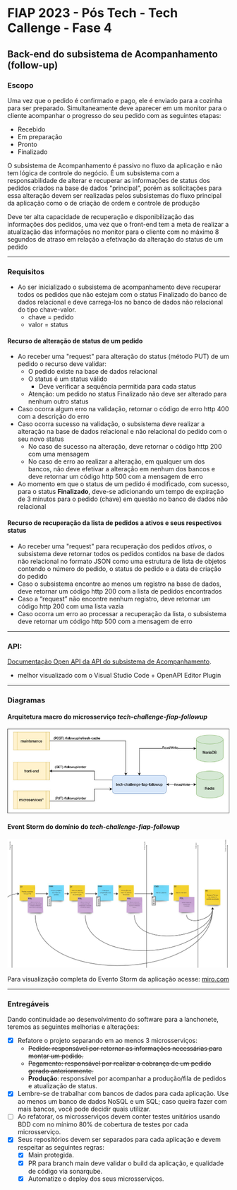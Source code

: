 # FIAP 2023 - Pós Tech - Tech Callenge - Fase 4

## Back-end do subsistema de Acompanhamento (follow-up)

### Escopo
Uma vez que o pedido é confirmado e pago, ele é enviado para a cozinha para ser preparado. Simultaneamente deve aparecer em um monitor para o cliente acompanhar o progresso do seu pedido com as seguintes etapas:
* Recebido
* Em preparação
* Pronto
* Finalizado

O subsistema de Acompanhamento é passivo no fluxo da aplicação e não tem lógica de controle do negócio. É um subsistema com a responsabilidade de alterar e recuperar as informações de status dos pedidos criados na base de dados "principal", porém as solicitações para essa alteração devem ser realizadas pelos subsistemas do fluxo principal da aplicação como o de criação de ordem e controle de produção

Deve ter alta capacidade de recuperação e disponibilização das informações dos pedidos, uma vez que o front-end tem a meta de realizar a atualização das informações no monitor para o cliente com no máximo 8 segundos de atraso em relação a efetivação da alteração do status de um pedido

---

### Requisitos
- Ao ser inicializado o subsistema de acompanhamento deve recuperar todos os pedidos que não estejam com o status Finalizado do banco de dados relacional e deve carrega-los no banco de dados não relacional do tipo chave-valor.
    - chave = pedido
    - valor = status

#### Recurso de alteração de status de um pedido
- Ao receber uma "request" para alteração do status (método PUT) de um pedido o recurso deve validar:
    - O pedido existe na base de dados relacional
    - O status é um status válido
        - Deve verificar a sequência permitida para cada status
    - Atenção: um pedido no status Finalizado não deve ser alterado para nenhum outro status
- Caso ocorra algum erro na validação, retornar o código de erro http 400 com a descrição do erro
- Caso ocorra sucesso na validação, o subsistema deve realizar a alteração na base de dados relacional e não relacional do pedido com o seu novo status
    - No caso de sucesso na alteração, deve retornar o código http 200 com uma mensagem
    - No caso de erro ao realizar a alteração, em qualquer um dos bancos, não deve efetivar a alteração em nenhum dos bancos e deve retornar um código http 500 com a mensagem de erro
- Ao momento em que o status de um pedido é modificado, com sucesso, para o status **Finalizado**, deve-se adicionando um tempo de expiração de 3 minutos para o pedido (chave) em questão no banco de dados não relacional

#### Recurso de recuperação da lista de pedidos a ativos e seus respectivos status
- Ao receber uma "request" para recuperação dos pedidos *ativos*, o subsistema deve retornar todos os pedidos contidos na base de dados não relacional no formato JSON como uma estrutura de lista de objetos contendo o número do pedido, o status do pedido e a data de criação do pedido
- Caso o subsistema encontre ao menos um registro na base de dados, deve retornar um código http 200 com a lista de pedidos encontrados
- Caso a “request” não encontre nenhum registro, deve retornar um código http 200 com uma lista vazia
- Caso ocorra um erro ao processar a recuperação da lista, o subsistema deve retornar um código http 500 com a mensagem de erro

---

### API:
[Documentação Open API da API do subsistema de Acompanhamento](./docs/openapi_followup.yaml "Open API").
- melhor visualizado com o Visual Studio Code + OpenAPI Editor Plugin

---

### Diagramas

#### Arquitetura macro do microsserviço *tech-challenge-fiap-followup*
![Subsistema de Acompanhamento de Pedidos](./docs/img/arquitetura_followup.jpg "Follow Up Subsystem Architecture")

#### Event Storm do domínio do *tech-challenge-fiap-followup*
![Subsistema de Acompanhamento de Pedidos](./docs/img/event_storm_followup.jpg "Follow Up Subsystem Event Storm")

Para visualização completa do Evento Storm da aplicação acesse: [miro.com](https://miro.com/app/board/uXjVMB4KwXo=/)

---

### Entregáveis
Dando continuidade ao desenvolvimento do software para a lanchonete, teremos as seguintes melhorias e alterações:
- [x] Refatore o projeto separando em ao menos 3 microsserviços:
    - ~~Pedido: responsável por retornar as informações necessárias para montar um pedido.~~
    - ~~Pagamento: responsável por realizar a cobrança de um pedido gerado anteriormente.~~
    - **Produção**: responsável por acompanhar a produção/fila de pedidos e atualização de status.
- [x] Lembre-se de trabalhar com bancos de dados para cada aplicação. Use ao menos um banco de dados NoSQL e um SQL; caso queira fazer com mais bancos, você pode decidir quais utilizar. 
- [ ] Ao refatorar, os microsserviços devem conter testes unitários usando BDD com no mínimo 80% de cobertura de testes por cada microsserviço.
- [x] Seus repositórios devem ser separados para cada aplicação e devem respeitar as seguintes regras:
    - [x] Main protegida.
    - [x] PR para branch main deve validar o build da aplicação, e qualidade de código via sonarqube.
    - [x] Automatize o deploy dos seus microsserviços.

